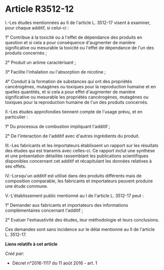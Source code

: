 # Article R3512-12

I.-Les études mentionnées au II de l'article L. 3512-17 visent à examiner, pour chaque additif, si celui-ci : 

1° Contribue à la toxicité ou à l'effet de dépendance des produits en question et si cela a pour conséquence d'augmenter de
manière significative ou mesurable la toxicité ou l'effet de dépendance de l'un des produits concernés ; 

2° Produit un arôme caractérisant ; 

3° Facilite l'inhalation ou l'absorption de nicotine ; 

4° Conduit à la formation de substances qui ont des propriétés cancérogènes, mutagènes ou toxiques pour la reproduction
humaine et en quelles quantités, et si cela a pour effet d'augmenter de manière significative ou mesurable les propriétés
cancérogènes, mutagènes ou toxiques pour la reproduction humaine de l'un des produits concernés. 

II.-Les études approfondies tiennent compte de l'usage prévu, et en particulier : 

1° Du processus de combustion impliquant l'additif ; 

2° De l'interaction de l'additif avec d'autres ingrédients du produit. 

III.-Les fabricants et les importateurs établissent un rapport sur les résultats des études qui est transmis avec celles-ci.
Ce rapport inclut une synthèse et une présentation détaillée rassemblant les publications scientifiques disponibles
concernant cet additif et récapitulant les données relatives à ses effets. 

IV.-Lorsqu'un additif est utilisé dans des produits différents mais de composition comparable, les fabricants et importateurs
peuvent produire une étude commune. 

V.-L'établissement public mentionné au I de l'article L. 3512-17 peut : 

1° Demander aux fabricants et importateurs des informations complémentaires concernant l'additif ; 

2° Evaluer l'exhaustivité des études, leur méthodologie et leurs conclusions. 

Ces demandes sont sans incidence sur le délai mentionné au II de l'article L. 3512-17.

**Liens relatifs à cet article**

_Créé par_:

  - Décret n°2016-1117 du 11 août 2016 - art. 1
